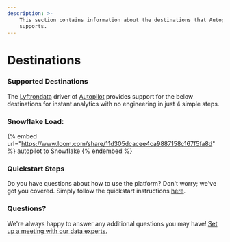 ```yaml
---
description: >-
    This section contains information about the destinations that Autopilot
    supports.
---
```


# Destinations

### Supported Destinations

The [Lyftrondata](https://www.lyftrondata.com/) driver of [Autopilot](https://www.lyftrondata.com/integration/autopilot/) provides support for the below destinations for instant analytics with no engineering in just 4 simple steps.

### Snowflake Load:

{% embed url="https://www.loom.com/share/11d305dcacee4ca9887158c167f5fa8d" %}
autopilot to Snowflake
{% endembed %}

### Quickstart Steps

Do you have questions about how to use the platform? Don't worry; we've got you covered. Simply follow the quickstart instructions [here](../../../quickstart-steps.md).

### Questions? <a href="#questions" id="questions"></a>

We're always happy to answer any additional questions you may have! [Set up a meeting with our data experts.](https://www.lyftrondata.com/book-a-meeting/)
